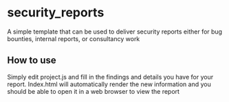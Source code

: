 # security_reports
A simple template that can be used to deliver security reports either for bug bounties, internal reports, or consultancy work

## How to use
Simply edit project.js and fill in the findings and details you have for your report. Index.html will automatically render the new information and you should be able to open it in a web browser to view the report
